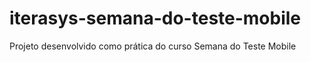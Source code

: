 # iterasys-semana-do-teste-mobile
Projeto desenvolvido como prática do curso Semana do Teste Mobile
